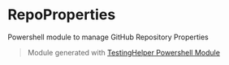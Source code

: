# RepoProperties

Powershell module to manage GitHub Repository Properties

> Module generated with [TestingHelper Powershell Module](https://www.powershellgallery.com/packages/TestingHelper/)
